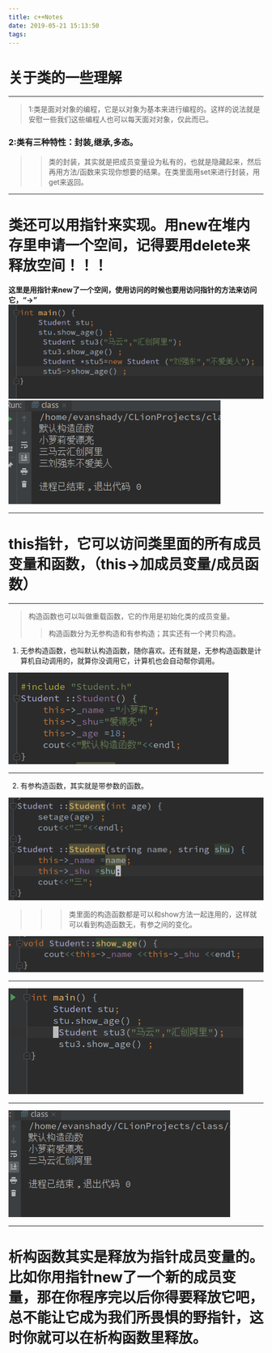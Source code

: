 ```yaml
---
title: c++Notes
date: 2019-05-21 15:13:50
tags:
---
```


<!--more-->


# 关于类的一些理解
----
> 1:类是面对对象的编程，它是以对象为基本来进行编程的。这样的说法就是安慰一些我们这些编程人也可以每天面对对象，仅此而已。
### 2:类有三种特性：封装,继承,多态。
>> 类的封装，其实就是把成员变量设为私有的，也就是隐藏起来，然后再用方法/函数来实现你想要的结果。在类里面用set来进行封装，用get来返回。

----
# 类还可以用指针来实现。用new在堆内存里申请一个空间，记得要用delete来释放空间！！！
**这里是用指针来new了一个空间，使用访问的时候也要用访问指针的方法来访问它，“->”**
![main](c-Notes/YC4.png)
![程序结果](c-Notes/YC5.png)

----
# this指针，它可以访问类里面的所有成员变量和函数，（this->加成员变量/成员函数）
----
> 构造函数也可以叫做重载函数，它的作用是初始化类的成员变量。
>> 构造函数分为无参构造和有参构造；其实还有一个拷贝构造。
1. 无参构造函数，也叫默认构造函数，随你喜欢。还有就是，无参构造函数是计算机自动调用的，就算你没调用它，计算机也会自动帮你调用。

![无参构造函数](c-Notes/WC.png)

----
2. 有参构造函数，其实就是带参数的函数。

![有参构造](c-Notes/YC.png)

>>> 类里面的构造函数都是可以和show方法一起连用的，这样就可以看到构造函数无，有参之间的变化。

![show](c-Notes/YC3.png)

----

![main函数](c-Notes/YC1.png)

----
![程序结果](c-Notes/YC2.png)

----
# 析构函数其实是释放为指针成员变量的。比如你用指针new了一个新的成员变量，那在你程序完以后你得要释放它吧，总不能让它成为我们所畏惧的野指针，这时你就可以在析构函数里释放。
